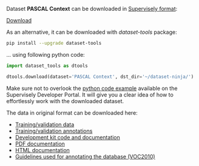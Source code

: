 Dataset **PASCAL Context** can be downloaded in [Supervisely format](https://developer.supervisely.com/api-references/supervisely-annotation-json-format):

 [Download](https://assets.supervisely.com/remote/eyJsaW5rIjogInMzOi8vc3VwZXJ2aXNlbHktZGF0YXNldHMvMTE4NF9QQVNDQUwgQ29udGV4dC9wYXNjYWwtY29udGV4dC1EYXRhc2V0TmluamEudGFyIiwgInNpZyI6ICJheXdUcEgwQXZmbGRZOHZwNno3UDgyaWIxdmM5THE1NDduNWVIVVBka3RZPSJ9?response-content-disposition=attachment%3B%20filename%3D%22pascal-context-DatasetNinja.tar%22)

As an alternative, it can be downloaded with *dataset-tools* package:
``` bash
pip install --upgrade dataset-tools
```

... using following python code:
``` python
import dataset_tools as dtools

dtools.download(dataset='PASCAL Context', dst_dir='~/dataset-ninja/')
```
Make sure not to overlook the [python code example](https://developer.supervisely.com/getting-started/python-sdk-tutorials/iterate-over-a-local-project) available on the Supervisely Developer Portal. It will give you a clear idea of how to effortlessly work with the downloaded dataset.

The data in original format can be downloaded here:

- [Training/validation data](http://host.robots.ox.ac.uk/pascal/VOC/voc2010/VOCtrainval_03-May-2010.tar)
- [Training/validation annotations](https://www.cs.stanford.edu/~roozbeh/pascal-context/trainval.tar.gz)
- [Development kit code and documentation](http://host.robots.ox.ac.uk/pascal/VOC/voc2010/VOCdevkit_08-May-2010.tar)
- [PDF documentation](http://host.robots.ox.ac.uk/pascal/VOC/voc2010/devkit_doc_08-May-2010.pdf)
- [HTML documentation](http://host.robots.ox.ac.uk/pascal/VOC/voc2010/htmldoc/index.html)
- [Guidelines used for annotating the database (VOC2010)](http://host.robots.ox.ac.uk/pascal/VOC/voc2010/guidelines.html)
